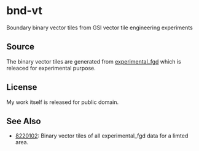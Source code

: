 # bnd-vt
Boundary binary vector tiles from GSI vector tile engineering experiments

## Source
The binary vector tiles are generated from [experimental_fgd](https://github.com/gsi-cyberjapan/experimental_fgd) which is releaced for experimental purpose.

## License
My work itself is released for public domain.

## See Also
- [8220102](https://github.com/hfu/8220102): Binary vector tiles of all experimental_fgd data for a limted area.
